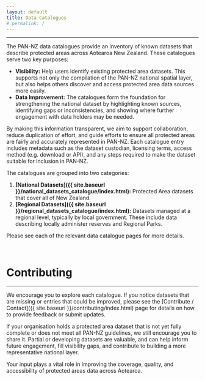 ```yaml
---
layout: default
title: Data Catalogues
# permalink: /
---
```


---


The PAN-NZ data catalogues provide an inventory of known datasets that describe
protected areas across Aotearoa New Zealand. These catalogues serve two key
purposes: 
* **Visibility:** Help users identify existing protected area datasets. This
  supports not only the compilation of the PAN-NZ national spatial layer, but
  also helps others discover and access protected area data sources more easily. 
* **Data Improvement:** The catalogues form the foundation for strengthening the
  national dataset by highlighting known sources, identifying gaps or
  inconsistencies, and showing where further engagement with data holders may be
  needed. 

By making this information transparent, we aim to support collaboration, reduce
duplication of effort, and guide efforts to ensure all protected areas are
fairly and accurately represented in PAN-NZ. Each catalogue entry includes
metadata such as the dataset custodian, licensing terms, access method (e.g.
download or API), and any steps required to make the dataset suitable for inclusion
in PAN-NZ. 

The catalogues are grouped into two categories: 

1. **[National Datasets]({{ site.baseurl
   }}/national_datasets_catalogue/index.html):** Protected Area datasets that
   cover all of New Zealand.
2. **[Regional Datasets]({{ site.baseurl
}}/regional_datasets_catalogue/index.html):**  Datasets managed at a regional
level, typically by local government. These include data describing locally
administer reserves and Regional Parks. 
 

Please see each of the relevant data catalogue pages for more details. 

<br>

# Contributing 
---
We encourage you to explore each catalogue. If you notice datasets that are
missing or entries that could be improved, please see the [Contribute /
Contact]({{ site.baseurl }}/contributing/index.html) page for details on how to
provide feedback or submit updates. 

If your organisation holds a protected area dataset that is not yet fully
complete or does not meet all PAN-NZ guidelines, we still encourage you to share
it. Partial or developing datasets are valuable, and can help inform future
engagement, fill visibility gaps, and contribute to building a more
representative national layer. 

Your input plays a vital role in improving the coverage, quality, and
accessibility of protected areas data across Aotearoa. 

 